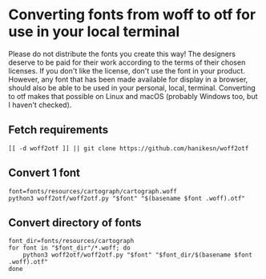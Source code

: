 # Converting fonts from woff to otf for use in your local terminal

Please do not distribute the fonts you create this way! The designers deserve to
be paid for their work according to the terms of their chosen licenses. If you
don't like the license, don't use the font in your product. However, any font
that has been made available for display in a browser, should also be able to be
used in your personal, local, terminal. Converting to otf makes that possible on
Linux and macOS (probably Windows too, but I haven't checked).

## Fetch requirements

```
[[ -d woff2otf ]] || git clone https://github.com/hanikesn/woff2otf
```

## Convert 1 font
```
font=fonts/resources/cartograph/cartograph.woff
python3 woff2otf/woff2otf.py "$font" "$(basename $font .woff).otf"
```

## Convert directory of fonts
```
font_dir=fonts/resources/cartograph
for font in "$font_dir"/*.woff; do
    python3 woff2otf/woff2otf.py "$font" "$font_dir/$(basename $font .woff).otf"
done
```

